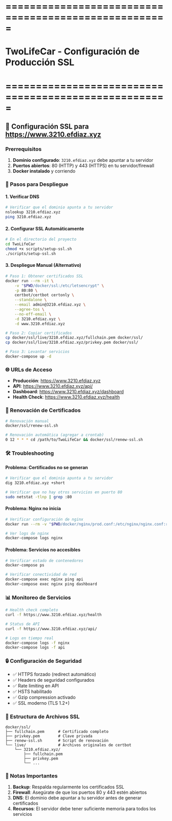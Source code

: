# =====================================================
# TwoLifeCar - Configuración de Producción SSL
# =====================================================

## 🔐 Configuración SSL para https://www.3210.efdiaz.xyz

### Prerrequisitos
1. **Dominio configurado**: `3210.efdiaz.xyz` debe apuntar a tu servidor
2. **Puertos abiertos**: 80 (HTTP) y 443 (HTTPS) en tu servidor/firewall
3. **Docker instalado** y corriendo

### 🚀 Pasos para Despliegue

#### 1. Verificar DNS
```bash
# Verificar que el dominio apunta a tu servidor
nslookup 3210.efdiaz.xyz
ping 3210.efdiaz.xyz
```

#### 2. Configurar SSL Automáticamente
```bash
# En el directorio del proyecto
cd TwoLifeCar
chmod +x scripts/setup-ssl.sh
./scripts/setup-ssl.sh
```

#### 3. Despliegue Manual (Alternativo)
```bash
# Paso 1: Obtener certificados SSL
docker run --rm -it \
    -v "$PWD/docker/ssl:/etc/letsencrypt" \
    -p 80:80 \
    certbot/certbot certonly \
    --standalone \
    --email admin@3210.efdiaz.xyz \
    --agree-tos \
    --no-eff-email \
    -d 3210.efdiaz.xyz \
    -d www.3210.efdiaz.xyz

# Paso 2: Copiar certificados
cp docker/ssl/live/3210.efdiaz.xyz/fullchain.pem docker/ssl/
cp docker/ssl/live/3210.efdiaz.xyz/privkey.pem docker/ssl/

# Paso 3: Levantar servicios
docker-compose up -d
```

### 🌐 URLs de Acceso
- **Producción**: https://www.3210.efdiaz.xyz
- **API**: https://www.3210.efdiaz.xyz/api/
- **Dashboard**: https://www.3210.efdiaz.xyz/dashboard
- **Health Check**: https://www.3210.efdiaz.xyz/health

### 🔄 Renovación de Certificados
```bash
# Renovación manual
docker/ssl/renew-ssl.sh

# Renovación automática (agregar a crontab)
0 12 * * * cd /path/to/TwoLifeCar && docker/ssl/renew-ssl.sh
```

### 🛠️ Troubleshooting

#### Problema: Certificados no se generan
```bash
# Verificar que el dominio apunta a tu servidor
dig 3210.efdiaz.xyz +short

# Verificar que no hay otros servicios en puerto 80
sudo netstat -tlnp | grep :80
```

#### Problema: Nginx no inicia
```bash
# Verificar configuración de nginx
docker run --rm -v "$PWD/docker/nginx/prod.conf:/etc/nginx/nginx.conf:ro" nginx:alpine nginx -t

# Ver logs de nginx
docker-compose logs nginx
```

#### Problema: Servicios no accesibles
```bash
# Verificar estado de contenedores
docker-compose ps

# Verificar conectividad de red
docker-compose exec nginx ping api
docker-compose exec nginx ping dashboard
```

### 📊 Monitoreo de Servicios
```bash
# Health check completo
curl -f https://www.3210.efdiaz.xyz/health

# Status de API
curl -f https://www.3210.efdiaz.xyz/api/

# Logs en tiempo real
docker-compose logs -f nginx
docker-compose logs -f api
```

### 🔒 Configuración de Seguridad
- ✅ HTTPS forzado (redirect automático)
- ✅ Headers de seguridad configurados
- ✅ Rate limiting en API
- ✅ HSTS habilitado
- ✅ Gzip compression activado
- ✅ SSL moderno (TLS 1.2+)

### 📁 Estructura de Archivos SSL
```
docker/ssl/
├── fullchain.pem      # Certificado completo
├── privkey.pem        # Clave privada
├── renew-ssl.sh       # Script de renovación
└── live/              # Archivos originales de certbot
    └── 3210.efdiaz.xyz/
        ├── fullchain.pem
        ├── privkey.pem
        └── ...
```

### 🚨 Notas Importantes
1. **Backup**: Respalda regularmente los certificados SSL
2. **Firewall**: Asegúrate de que los puertos 80 y 443 estén abiertos
3. **DNS**: El dominio debe apuntar a tu servidor antes de generar certificados
4. **Recursos**: El servidor debe tener suficiente memoria para todos los servicios
